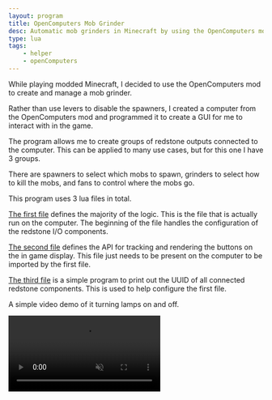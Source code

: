 ```yaml
---
layout: program
title: OpenComputers Mob Grinder
desc: Automatic mob grinders in Minecraft by using the OpenComputers mod.
type: lua
tags:
    - helper
    - openComputers
---
```


While playing modded Minecraft, I decided to use the OpenComputers mod to create and manage a mob grinder.

Rather than use levers to disable the spawners, I created a computer from the OpenComputers mod and programmed it to create a GUI for me to interact with in the game.

The program allows me to create groups of redstone outputs connected to the computer. This can be applied to many use cases, but for this one I have 3 groups. 

There are spawners to select which mobs to spawn, grinders to select how to kill the mobs, and fans to control where the mobs go.

This program uses 3 lua files in total.

[The first file](/src/mobGrinder.lua) defines the majority of the logic. This is the file that is actually run on the computer. The beginning of the file handles the configuration of the redstone I/O components.

[The second file](/src/buttonAPI.lua) defines the API for tracking and rendering the buttons on the in game display. This file just needs to be present on the computer to be imported by the first file.

[The third file](/src/printComponents.lua) is a simple program to print out the UUID of all connected redstone components. This is used to help configure the first file.

A simple video demo of it turning lamps on and off.

<!-- <img src="/src/ocMobGrinder.gif" style="max-width:100%"/> -->

<video muted autoplay loop style="max-width:100%">
    <!-- <source src="http://www.html5rocks.com/en/tutorials/video/basics/devstories.mp4" type="video/mp4"/> -->
    <source src="/src/ocMobGrinder.mp4" type="video/mp4"/>
</video>